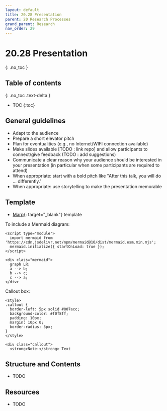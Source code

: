 ```yaml
---
layout: default
title: 20.28 Presentation
parent: 20 Research Processes
grand_parent: Research
nav_order: 29
---
```


# 20.28 Presentation
{: .no_toc }

## Table of contents
{: .no_toc .text-delta }

- TOC
{:toc}

## General guidelines

- Adapt to the audience
- Prepare a short elevator pitch
- Plan for eventualities (e.g., no Internet/WIFI connection available)
- Make slides available [TODO : link repo] and allow participants to connect/give feedback (TODO : add suggestions)
- Communicate a clear reason why your audience should be interested in your presentation (in particular when some participants are required to attend)
- When appropriate: start with a bold pitch like "After this talk, you will do ... differently."
- When appropriate: use storytelling to make the presentation memorable

## Template

- [Marp](https://github.com/digital-work-lab/slides){: target="_blank"} template

To include a Mermaid diagram:

```
<script type="module">
  import mermaid from 'https://cdn.jsdelivr.net/npm/mermaid@10/dist/mermaid.esm.min.mjs';
  mermaid.initialize({ startOnLoad: true });
</script>

<div class="mermaid">
  graph LR;
  a --> b;
  b --> c;
  c --> a;
</div>
```

Callout box:
```
<style>
.callout {
  border-left: 5px solid #007acc;
  background-color: #f0f8ff;
  padding: 10px;
  margin: 10px 0;
  border-radius: 5px;
}
</style>

<div class="callout">
  <strong>Note:</strong> Text
```

## Structure and Contents

- TODO

## Resources

- TODO
